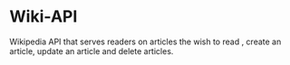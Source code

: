 # Wiki-API
Wikipedia API that serves readers on articles the wish to read , create an article, update an article and delete articles.
